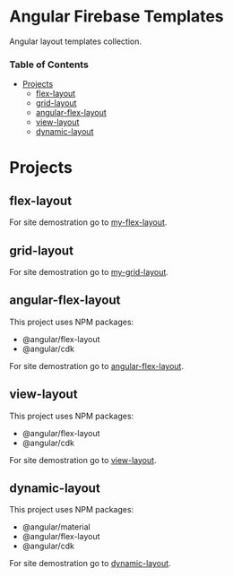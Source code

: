 <h1> Angular Firebase Templates </h1>
Angular layout templates collection.

<h3> Table of Contents </h3>

- [Projects](#projects)
  - [flex-layout](#flex-layout)
  - [grid-layout](#grid-layout)
  - [angular-flex-layout](#angular-flex-layout)
  - [view-layout](#view-layout)
  - [dynamic-layout](#dynamic-layout)

# Projects
  
## flex-layout

For site demostration go to [my-flex-layout](https://my-flex-layout.web.app).

## grid-layout

For site demostration go to [my-grid-layout](https://my-grid-layout.web.app).
  
## angular-flex-layout

This project uses NPM packages:

- @angular/flex-layout
- @angular/cdk

For site demostration go to [angular-flex-layout](https://angular-flex-layout.web.app).

## view-layout

This project uses NPM packages:

- @angular/flex-layout
- @angular/cdk

For site demostration go to [view-layout](https://view-layout.web.app).

## dynamic-layout

This project uses NPM packages:

- @angular/material
- @angular/flex-layout
- @angular/cdk

For site demostration go to [dynamic-layout](https://my-dynamic-layout.web.app).

